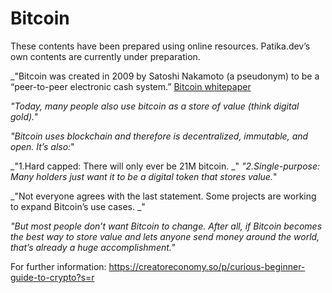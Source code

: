 # Bitcoin

These contents have been prepared using online resources. Patika.dev’s own contents are currently under preparation.

_"Bitcoin was created in 2009 by Satoshi Nakamoto (a pseudonym) to be a “peer-to-peer electronic cash system.” [Bitcoin whitepaper](https://bitcoin.org/bitcoin.pdf)

_"Today, many people also use bitcoin as a store of value (think digital gold)._"

_"Bitcoin uses blockchain and therefore is decentralized, immutable, and open. It’s also:_"

_"1.Hard capped: There will only ever be 21M bitcoin. _"
_"2.Single-purpose: Many holders just want it to be a digital token that stores value._"

_"Not everyone agrees with the last statement. Some projects are working to expand Bitcoin’s use cases. _"

_"But most people don’t want Bitcoin to change. After all, if Bitcoin becomes the best way to store value and lets anyone send money around the world, that’s already a huge accomplishment._"

For further information: https://creatoreconomy.so/p/curious-beginner-guide-to-crypto?s=r

